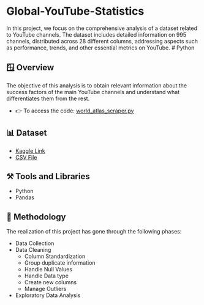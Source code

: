 # Global-YouTube-Statistics
In this project, we focus on the comprehensive analysis of a dataset related to YouTube channels. The dataset includes detailed information on 995 channels, distributed across 28 different columns, addressing aspects such as performance, trends, and other essential metrics on YouTube. # Python

## 🪟 Overview
The objective of this analysis is to obtain relevant information about the success factors of the main YouTube channels and understand what differentiates them from the rest.

* 👉 To access the code: [world_atlas_scraper.py]()

## 📊 Dataset

* [Kaggle Link](https://www.kaggle.com/datasets/nelgiriyewithana/global-youtube-statistics-2023)
* [CSV File]()


## ⚒️ Tools and Libraries
- Python
- Pandas

## 📎 Methodology
The realization of this project has gone through the following phases:

- Data Collection
- Data Cleaning
  - Column Standardization
  - Group duplicate information
  - Handle Null Values
  - Handle Data type
  - Create new columns
  - Manage Outliers
- Exploratory Data Analysis
